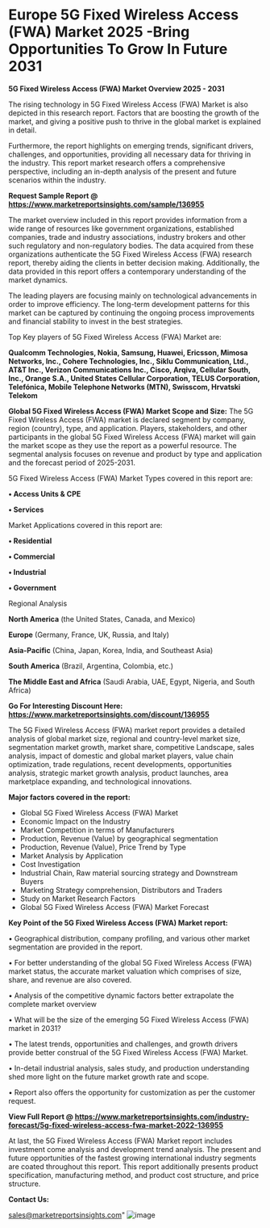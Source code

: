 # Europe 5G Fixed Wireless Access (FWA) Market 2025 -Bring Opportunities To Grow In Future 2031

<Strong> 5G Fixed Wireless Access (FWA) Market Overview 2025 - 2031</strong>

The rising technology in 5G Fixed Wireless Access (FWA) Market is also depicted in this research report. Factors that are boosting the growth of the market, and giving a positive push to thrive in the global market is explained in detail.

Furthermore, the report highlights on emerging trends, significant drivers, challenges, and opportunities, providing all necessary data for thriving in the industry. This report market research offers a comprehensive perspective, including an in-depth analysis of the present and future scenarios within the industry.

<strong>Request Sample Report @ <a href=https://www.marketreportsinsights.com/sample/136955>https://www.marketreportsinsights.com/sample/136955</a></strong>

The market overview included in this report provides information from a wide range of resources like government organizations, established companies, trade and industry associations, industry brokers and other such regulatory and non-regulatory bodies. The data acquired from these organizations authenticate the 5G Fixed Wireless Access (FWA) research report, thereby aiding the clients in better decision making. Additionally, the data provided in this report offers a contemporary understanding of the market dynamics.

The leading players are focusing mainly on technological advancements in order to improve efficiency. The long-term development patterns for this market can be captured by continuing the ongoing process improvements and financial stability to invest in the best strategies.

Top Key players of 5G Fixed Wireless Access (FWA) Market are:

<strong>Qualcomm Technologies, Nokia, Samsung, Huawei, Ericsson, Mimosa Networks, Inc., Cohere Technologies, Inc., Siklu Communication, Ltd., AT&T Inc., Verizon Communications Inc., Cisco, Arqiva, Cellular South, Inc., Orange S.A., United States Cellular Corporation, TELUS Corporation, Telefónica, Mobile Telephone Networks (MTN), Swisscom, Hrvatski Telekom</strong>

<strong><b>Global 5G Fixed Wireless Access (FWA) Market Scope and Size:</b></strong>
The 5G Fixed Wireless Access (FWA) market is declared segment by company, region (country), type, and application. Players, stakeholders, and other participants in the global 5G Fixed Wireless Access (FWA) market will gain the market scope as they use the report as a powerful resource. The segmental analysis focuses on revenue and product by type and application and the forecast period of 2025-2031.

5G Fixed Wireless Access (FWA) Market Types covered in this report are:

<strong>• Access Units & CPE

• Services</strong>

Market Applications covered in this report are:

<strong>• Residential

• Commercial

• Industrial

• Government</strong> 

Regional Analysis

<strong>North America</strong> (the United States, Canada, and Mexico)

<strong>Europe</strong> (Germany, France, UK, Russia, and Italy)

<strong>Asia-Pacific</strong> (China, Japan, Korea, India, and Southeast Asia)

<strong>South America</strong> (Brazil, Argentina, Colombia, etc.)

<strong>The Middle East and Africa</strong> (Saudi Arabia, UAE, Egypt, Nigeria, and South Africa)

<strong>Go For Interesting Discount Here: <a href=https://www.marketreportsinsights.com/discount/136955>https://www.marketreportsinsights.com/discount/136955</a></strong>

The 5G Fixed Wireless Access (FWA) market report provides a detailed analysis of global market size, regional and country-level market size, segmentation market growth, market share, competitive Landscape, sales analysis, impact of domestic and global market players, value chain optimization, trade regulations, recent developments, opportunities analysis, strategic market growth analysis, product launches, area marketplace expanding, and technological innovations.

<strong><b>Major factors covered in the report:</b></strong>
<ul>
  <li>Global 5G Fixed Wireless Access (FWA) Market </li>
  <li>Economic Impact on the Industry</li>
  <li>Market Competition in terms of Manufacturers</li>
  <li>Production, Revenue (Value) by geographical segmentation</li>
  <li>Production, Revenue (Value), Price Trend by Type</li>
  <li>Market Analysis by Application</li>
  <li>Cost Investigation</li>
  <li>Industrial Chain, Raw material sourcing strategy and Downstream Buyers</li>
  <li>Marketing Strategy comprehension, Distributors and Traders</li>
  <li>Study on Market Research Factors</li>
  <li>Global 5G Fixed Wireless Access (FWA) Market Forecast</li>
</ul>

<strong><b>Key Point of the 5G Fixed Wireless Access (FWA) Market report:</b></strong>

• Geographical distribution, company profiling, and various other market segmentation are provided in the report.

• For better understanding of the global 5G Fixed Wireless Access (FWA) market status, the accurate market valuation which comprises of size, share, and revenue are also covered.

• Analysis of the competitive dynamic factors better extrapolate the complete market overview

• What will be the size of the emerging 5G Fixed Wireless Access (FWA) market in 2031?

• The latest trends, opportunities and challenges, and growth drivers provide better construal of the 5G Fixed Wireless Access (FWA) Market.

• In-detail industrial analysis, sales study, and production understanding shed more light on the future market growth rate and scope.

• Report also offers the opportunity for customization as per the customer request.

<strong><b>View Full Report @ <a href=https://www.marketreportsinsights.com/industry-forecast/5g-fixed-wireless-access-fwa-market-2022-136955>https://www.marketreportsinsights.com/industry-forecast/5g-fixed-wireless-access-fwa-market-2022-136955</a></b></strong>


At last, the 5G Fixed Wireless Access (FWA) Market report includes investment come analysis and development trend analysis. The present and future opportunities of the fastest growing international industry segments are coated throughout this report. This report additionally presents product specification, manufacturing method, and product cost structure, and price structure.

<strong>Contact Us:</strong>

sales@marketreportsinsights.com"
![image](https://github.com/user-attachments/assets/83fbce43-72ba-4055-9c07-c01bdd233312)
